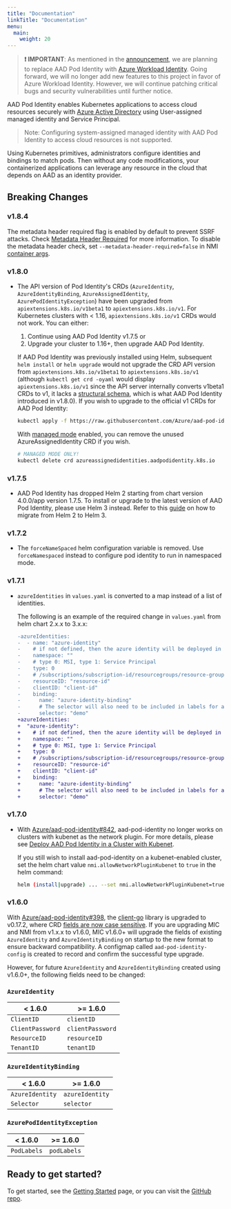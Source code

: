 ```yaml
---
title: "Documentation"
linkTitle: "Documentation"
menu:
  main:
    weight: 20
---
```


> **❗ IMPORTANT**: As mentioned in the [announcement](https://cloudblogs.microsoft.com/opensource/2022/01/18/announcing-azure-active-directory-azure-ad-workload-identity-for-kubernetes/), we are planning to replace AAD Pod Identity with [Azure Workload Identity](https://azure.github.io/azure-workload-identity). Going forward, we will no longer add new features to this project in favor of Azure Workload Identity. However, we will continue patching critical bugs and security vulnerabilities until further notice.

AAD Pod Identity enables Kubernetes applications to access cloud resources securely with [Azure Active Directory](https://azure.microsoft.com/en-us/services/active-directory/) using User-assigned managed identity and Service Principal.

> Note: Configuring system-assigned managed identity with AAD Pod Identity to access cloud resources is not supported.

Using Kubernetes primitives, administrators configure identities and bindings to match pods. Then without any code modifications, your containerized applications can leverage any resource in the cloud that depends on AAD as an identity provider.

## Breaking Changes

### v1.8.4

The metadata header required flag is enabled by default to prevent SSRF attacks. Check [Metadata Header Required](./configure/feature_flags/#metadata-header-required-flag) for more information. To disable the metadata header check, set `--metadata-header-required=false` in NMI [container args](https://github.com/Azure/aad-pod-identity/blob/v1.8.6/deploy/infra/deployment-rbac.yaml#L483).

### v1.8.0

- The API version of Pod Identity's CRDs (`AzureIdentity`, `AzureIdentityBinding`, `AzureAssignedIdentity`, `AzurePodIdentityException`) have been upgraded from `apiextensions.k8s.io/v1beta1` to `apiextensions.k8s.io/v1`. For Kubernetes clusters with < 1.16, `apiextensions.k8s.io/v1` CRDs would not work. You can either:
  1. Continue using AAD Pod Identity v1.7.5 or
  2. Upgrade your cluster to 1.16+, then upgrade AAD Pod Identity.

  If AAD Pod Identity was previously installed using Helm, subsequent `helm install` or `helm upgrade` would not upgrade the CRD API version from `apiextensions.k8s.io/v1beta1` to `apiextensions.k8s.io/v1` (although `kubectl get crd -oyaml` would display `apiextensions.k8s.io/v1` since the API server internally converts v1beta1 CRDs to v1, it lacks a [structural schema](https://kubernetes.io/docs/tasks/extend-kubernetes/custom-resources/custom-resource-definitions/#specifying-a-structural-schema), which is what AAD Pod Identity introduced in v1.8.0). If you wish to upgrade to the official v1 CRDs for AAD Pod Identity:

  ```bash
  kubectl apply -f https://raw.githubusercontent.com/Azure/aad-pod-identity/master/charts/aad-pod-identity/crds/crd.yaml
  ```

  With [managed mode](./configure/pod_identity_in_managed_mode) enabled, you can remove the unused AzureAssignedIdentity CRD if you wish.

  ```bash
  # MANAGED MODE ONLY!
  kubectl delete crd azureassignedidentities.aadpodidentity.k8s.io
  ```

### v1.7.5

- AAD Pod Identity has dropped Helm 2 starting from chart version 4.0.0/app version 1.7.5. To install or upgrade to the latest version of AAD Pod Identity, please use Helm 3 instead. Refer to this [guide](https://helm.sh/blog/migrate-from-helm-v2-to-helm-v3/) on how to migrate from Helm 2 to Helm 3.

### v1.7.2

- The `forceNameSpaced` helm configuration variable is removed. Use `forceNamespaced` instead to configure pod identity to run in namespaced mode.

### v1.7.1

- `azureIdentities` in `values.yaml` is converted to a map instead of a list of identities.

  The following is an example of the required change in `values.yaml` from helm chart 2.x.x to 3.x.x:

  ```diff
  -azureIdentities:
  -  - name: "azure-identity"
  -    # if not defined, then the azure identity will be deployed in the same namespace as the chart
  -    namespace: ""
  -    # type 0: MSI, type 1: Service Principal
  -    type: 0
  -    # /subscriptions/subscription-id/resourcegroups/resource-group/providers/Microsoft.ManagedIdentity/userAssignedIdentities/identity-name
  -    resourceID: "resource-id"
  -    clientID: "client-id"
  -    binding:
  -      name: "azure-identity-binding"
  -      # The selector will also need to be included in labels for app deployment
  -      selector: "demo"
  +azureIdentities:
  +  "azure-identity":
  +    # if not defined, then the azure identity will be deployed in the same namespace as the chart
  +    namespace: ""
  +    # type 0: MSI, type 1: Service Principal
  +    type: 0
  +    # /subscriptions/subscription-id/resourcegroups/resource-group/providers/Microsoft.ManagedIdentity/userAssignedIdentities/identity-name
  +    resourceID: "resource-id"
  +    clientID: "client-id"
  +    binding:
  +      name: "azure-identity-binding"
  +      # The selector will also need to be included in labels for app deployment
  +      selector: "demo"
  ```

### v1.7.0

- With [Azure/aad-pod-identity#842](https://github.com/Azure/aad-pod-identity/pull/842), aad-pod-identity no longer works on clusters with kubenet as the network plugin. For more details, please see [Deploy AAD Pod Identity in a Cluster with Kubenet](configure/aad_pod_identity_on_kubenet/).

  If you still wish to install aad-pod-identity on a kubenet-enabled cluster, set the helm chart value `nmi.allowNetworkPluginKubenet` to `true` in the helm command:

  ```bash
  helm (install|upgrade) ... --set nmi.allowNetworkPluginKubenet=true ...
  ```

### v1.6.0

With [Azure/aad-pod-identity#398](https://github.com/Azure/aad-pod-identity/pull/398), the [client-go](https://github.com/kubernetes/client-go) library is upgraded to v0.17.2, where CRD [fields are now case sensitive](https://github.com/kubernetes/kubernetes/issues/64612). If you are upgrading MIC and NMI from v1.x.x to v1.6.0, MIC v1.6.0+ will upgrade the fields of existing `AzureIdentity` and `AzureIdentityBinding` on startup to the new format to ensure backward compatibility. A configmap called `aad-pod-identity-config` is created to record and confirm the successful type upgrade.

However, for future `AzureIdentity` and `AzureIdentityBinding` created using v1.6.0+, the following fields need to be changed:

### `AzureIdentity`

| < 1.6.0          | >= 1.6.0         |
| ---------------- | ---------------- |
| `ClientID`       | `clientID`       |
| `ClientPassword` | `clientPassword` |
| `ResourceID`     | `resourceID`     |
| `TenantID`       | `tenantID`       |

### `AzureIdentityBinding`

| < 1.6.0         | >= 1.6.0        |
| --------------- | --------------- |
| `AzureIdentity` | `azureIdentity` |
| `Selector`      | `selector`      |

### `AzurePodIdentityException`

| < 1.6.0     | >= 1.6.0    |
| ----------- | ----------- |
| `PodLabels` | `podLabels` |

## Ready to get started?

To get started, see the [Getting Started](./getting-started/) page, or you can visit the [GitHub repo](https://github.com/Azure/aad-pod-identity).
